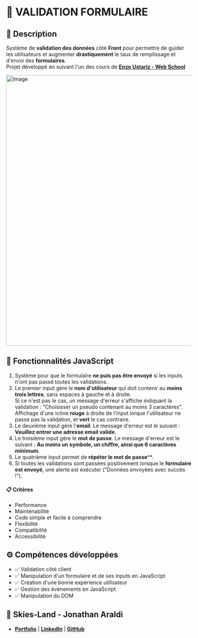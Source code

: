 # 🔢 VALIDATION FORMULAIRE

## 📖 Description
Système de **validation des données** côté **Front** pour permettre de guider les utilisateurs et augmenter **drastiquement** le taux de remplissage et d'envoi des **formulaires**.<br>
Projet développé en suivant l'un des cours de **[Enzo Ustariz - Web School](https://www.udemy.com/user/ustariz-enzo/)**

<img width="882" height="734" alt="Image" src="https://github.com/user-attachments/assets/915f37a3-9577-41fc-a86e-d23318330593" />

## 🔧 Fonctionnalités JavaScript
1. Système pour que le formulaire **ne puis pas être envoyé** si les inputs n'ont pas passé toutes les validations.
2. Le premier input gère le **nom d'utilisateur** qui doit contenir au **moins trois lettres**, sans espaces à gauche et à droite.<br>
Si ce n'est pas le cas, un message d'erreur s'affiche indiquant la validation : "Choisisser un pseudo contenant au moins 3 caractères".
Affichage d'une icône **rouge** à droite de l'input lorque l'utilisateur ne passe pas la validation, et **vert** le cas contraire.
3. Le deuxième input gère l'**email**. Le message d'erreur est le suivant : **Veuillez entrer une adresse email valide**.
4. Le troisième input gère le **mot de passe**. Le message d'erreur est le suivant : **Au moins un symbole, un chiffre, ainsi que 6 caractères minimum**.
5. Le quatrième input permet de **répéter le mot de passe****.
6. Si toutes les validations sont passées positivement lorsque le **formulaire est envoyé**, une alerte est exécuter ("Données envoyées avec succès !").

#### 📋 Critères
- Performance
- Maintenabilité
- Code simple et facile à comprendre
- Flexibilité
- Compatibilité
- Accessibilité

## ⚙️ Compétences développées
- ✅ Validation côté client
- ✅ Manipulation d'un formulaire et de ses inputs en JavaScript
- ✅ Création d'une bonne expérience utilisateur
- ✅ Gestion des évènements en JavaScript
- ✅ Manipulation du DOM


## 👤 Skies-Land - Jonathan Araldi
- **[Portfolio](https://portfolio-jonathan-araldi.netlify.app/)** | **[LinkedIn](https://www.linkedin.com/in/jonathan-araldi/)** | **[GitHub](https://github.com/Skies-Land)**